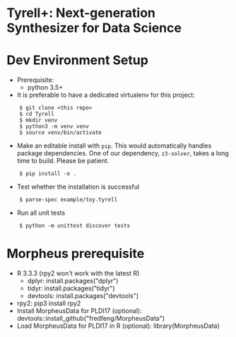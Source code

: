 # Tyrell+: Next-generation Synthesizer for Data Science

Dev Environment Setup
=====================
- Prerequisite:
    - python 3.5+  
- It is preferable to have a dedicated virtualenv for this project:
```
    $ git clone <this repo>
    $ cd Tyrell
    $ mkdir venv
    $ python3 -m venv venv
    $ source venv/bin/activate
```
- Make an editable install with `pip`. This would automatically handles package dependencies. One of our dependency, `z3-solver`, takes a long time to build. Please be patient.
```
    $ pip install -e .
```
- Test whether the installation is successful
```
    $ parse-spec example/toy.tyrell
```
- Run all unit tests
```
    $ python -m unittest discover tests
```
    
Morpheus prerequisite
=====================
- R 3.3.3 (rpy2 won't work with the latest R)
    - dplyr: install.packages("dplyr")
    - tidyr: install.packages("tidyr")
    - devtools: install.packages("devtools")
- rpy2: pip3 install rpy2
- Install MorpheusData for PLDI17 (optional): devtools::install_github("fredfeng/MorpheusData")
- Load MorpheusData for PLDI17 in R (optional): library(MorpheusData)

